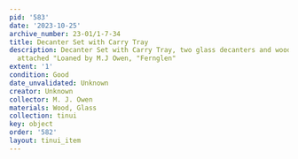 ```yaml
---
pid: '583'
date: '2023-10-25'
archive_number: 23-01/1-7-34
title: Decanter Set with Carry Tray
description: Decanter Set with Carry Tray, two glass decanters and wooden tray. Note
  attached "Loaned by M.J Owen, "Fernglen"
extent: '1'
condition: Good
date_unvalidated: Unknown
creator: Unknown
collector: M. J. Owen
materials: Wood, Glass
collection: tinui
key: object
order: '582'
layout: tinui_item
---
```

